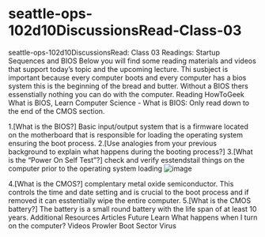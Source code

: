 # seattle-ops-102d10DiscussionsRead-Class-03
seattle-ops-102d10DiscussionsRead: Class 03
Readings: Startup Sequences and BIOS
Below you will find some reading materials and videos that support today’s topic and the upcoming lecture.
Thi susbject is important because every computer boots and every computer has a bios system this is the beginning of the bread and butter. Without a BIOS thers essenstially nothing you can do with the computer.
Reading
HowToGeek What is BIOS, Learn Computer Science - What is BIOS: Only read down to the end of the CMOS section.

1.[What is the BIOS?] Basic input/output system that is a firmware located on the motherboard that is responsible for loading  the operating  system ensuring the boot process.
2.[Use analogies from your previous background to explain what happens during the booting process?] 
3.[What is the “Power On Self Test”?] check and verify esstendstail things on the computer prior to the operating system loading 
![image](https://github.com/Btaylor007/seattle-ops-102d10DiscussionsRead-Class-03/assets/147112725/bd172832-0960-4629-b2a3-b41a575a4a3d)

4.[What is the CMOS?] complentary metal oxide semiconductor. This controls the time and date setting and is crucial to the boot process and if removed it can esstentially wipe the entire computer.
5.[What is the CMOS battery?] The battery is a small round battery with the life span of at least 10 years. 
Additional Resources
Articles
Future Learn
What happens when I turn on the computer?
Videos
Prowler Boot Sector Virus
